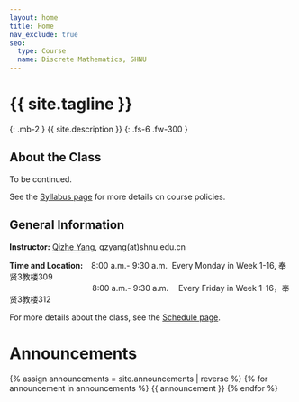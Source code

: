 ```yaml
---
layout: home
title: Home
nav_exclude: true
seo:
  type: Course
  name: Discrete Mathematics, SHNU
---
```


# {{ site.tagline }}
{: .mb-2 }
{{ site.description }}
{: .fs-6 .fw-300 }

<!-- {% if site.announcements %}
{{ site.announcements.last }}
[Announcements](announcements.md){: .btn .btn-outline .fs-3 }
{% endif %} -->

## About the Class

To be continued.

See the [Syllabus page](syllabus.md) for more details on course policies.

## General Information

**Instructor:** [Qizhe Yang](https://basics.sjtu.edu.cn/~yangqizhe/), qzyang(at)shnu.edu.cn

**Time and Location:** &ensp;&nbsp;8:00 a.m.- 9:30 a.m. &nbsp;Every Monday in Week 1-16, 奉贤3教楼309
 <br/>&emsp;&emsp;&emsp;&emsp;&emsp;&emsp;&emsp;&emsp;&emsp;&emsp;&ensp;8:00 a.m.- 9:30 a.m. &emsp;Every Friday in Week 1-16，奉贤3教楼312

 For more details about the class, see the [Schedule page](schedule.md).


# Announcements

{% assign announcements = site.announcements | reverse %}
{% for announcement in announcements %}
{{ announcement }}
{% endfor %}